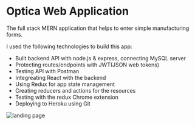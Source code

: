 # Optica Web Application
The full stack MERN application that helps to enter simple manufacturing forms.

I used the following technologies to build this app:
- Bulit backend API with node.js & express, connecting MySQL server
- Protecting routes/endpoints with JWT(JSON web tokens)
- Testing API with Postman
- Integreating React with the backend
- Using Redux for app state management
- Creating reducers and actions for the resources
- Testing with the redux Chrome extension
- Deploying to Heroku using Git

![landing page](https://github.com/myfriendtae/optica-webapplication/blob/master/project_screenshot.png?raw=true)
